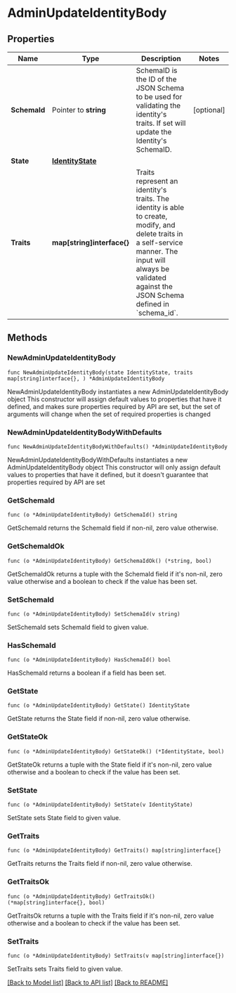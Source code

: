 # AdminUpdateIdentityBody

## Properties

Name | Type | Description | Notes
------------ | ------------- | ------------- | -------------
**SchemaId** | Pointer to **string** | SchemaID is the ID of the JSON Schema to be used for validating the identity&#39;s traits. If set will update the Identity&#39;s SchemaID. | [optional] 
**State** | [**IdentityState**](IdentityState.md) |  | 
**Traits** | **map[string]interface{}** | Traits represent an identity&#39;s traits. The identity is able to create, modify, and delete traits in a self-service manner. The input will always be validated against the JSON Schema defined in &#x60;schema_id&#x60;. | 

## Methods

### NewAdminUpdateIdentityBody

`func NewAdminUpdateIdentityBody(state IdentityState, traits map[string]interface{}, ) *AdminUpdateIdentityBody`

NewAdminUpdateIdentityBody instantiates a new AdminUpdateIdentityBody object
This constructor will assign default values to properties that have it defined,
and makes sure properties required by API are set, but the set of arguments
will change when the set of required properties is changed

### NewAdminUpdateIdentityBodyWithDefaults

`func NewAdminUpdateIdentityBodyWithDefaults() *AdminUpdateIdentityBody`

NewAdminUpdateIdentityBodyWithDefaults instantiates a new AdminUpdateIdentityBody object
This constructor will only assign default values to properties that have it defined,
but it doesn't guarantee that properties required by API are set

### GetSchemaId

`func (o *AdminUpdateIdentityBody) GetSchemaId() string`

GetSchemaId returns the SchemaId field if non-nil, zero value otherwise.

### GetSchemaIdOk

`func (o *AdminUpdateIdentityBody) GetSchemaIdOk() (*string, bool)`

GetSchemaIdOk returns a tuple with the SchemaId field if it's non-nil, zero value otherwise
and a boolean to check if the value has been set.

### SetSchemaId

`func (o *AdminUpdateIdentityBody) SetSchemaId(v string)`

SetSchemaId sets SchemaId field to given value.

### HasSchemaId

`func (o *AdminUpdateIdentityBody) HasSchemaId() bool`

HasSchemaId returns a boolean if a field has been set.

### GetState

`func (o *AdminUpdateIdentityBody) GetState() IdentityState`

GetState returns the State field if non-nil, zero value otherwise.

### GetStateOk

`func (o *AdminUpdateIdentityBody) GetStateOk() (*IdentityState, bool)`

GetStateOk returns a tuple with the State field if it's non-nil, zero value otherwise
and a boolean to check if the value has been set.

### SetState

`func (o *AdminUpdateIdentityBody) SetState(v IdentityState)`

SetState sets State field to given value.


### GetTraits

`func (o *AdminUpdateIdentityBody) GetTraits() map[string]interface{}`

GetTraits returns the Traits field if non-nil, zero value otherwise.

### GetTraitsOk

`func (o *AdminUpdateIdentityBody) GetTraitsOk() (*map[string]interface{}, bool)`

GetTraitsOk returns a tuple with the Traits field if it's non-nil, zero value otherwise
and a boolean to check if the value has been set.

### SetTraits

`func (o *AdminUpdateIdentityBody) SetTraits(v map[string]interface{})`

SetTraits sets Traits field to given value.



[[Back to Model list]](../README.md#documentation-for-models) [[Back to API list]](../README.md#documentation-for-api-endpoints) [[Back to README]](../README.md)


